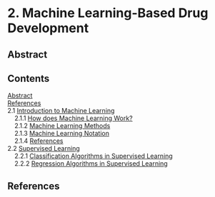 # 2. Machine Learning-Based Drug Development

## Abstract

## Contents
[Abstract]()<br>
[References]()<br>
2.1 [Introduction to Machine Learning](https://github.com/c-vandenberg/machine-learning-in-drug-discovery/tree/master/2_machine_learning/2.1_introduction_to_machine_learning#21-introduction-to-machine-learning)<br>
  &nbsp;&nbsp;&nbsp;&nbsp;2.1.1 [How does Machine Learning Work?](https://github.com/c-vandenberg/machine-learning-in-drug-discovery/tree/master/2_machine_learning/2.1_introduction_to_machine_learning#211-how-does-machine-learning-work)<br>
  &nbsp;&nbsp;&nbsp;&nbsp;2.1.2 [Machine Learning Methods](https://github.com/c-vandenberg/machine-learning-in-drug-discovery/tree/master/2_machine_learning/2.1_introduction_to_machine_learning#212-machine-learning-methods)<br>
  &nbsp;&nbsp;&nbsp;&nbsp;2.1.3 [Machine Learning Notation](https://github.com/c-vandenberg/machine-learning-in-drug-discovery/tree/master/2_machine_learning/2.1_introduction_to_machine_learning#213-machine-learning-notation)<br>
  &nbsp;&nbsp;&nbsp;&nbsp;2.1.4 [References](https://github.com/c-vandenberg/machine-learning-in-drug-discovery/tree/master/2_machine_learning/2.1_introduction_to_machine_learning#214-references)<br>
2.2 [Supervised Learning](https://github.com/c-vandenberg/machine-learning-in-drug-discovery/tree/master/2_machine_learning/2.2_supervised_learning#22-supervised-learning)<br>
  &nbsp;&nbsp;&nbsp;&nbsp;2.2.1 [Classification Algorithms in Supervised Learning](https://github.com/c-vandenberg/machine-learning-in-drug-discovery/tree/master/2_machine_learning/2.2_supervised_learning/2.2.1_classification_algorithms#221-classification-algorithms-in-supervised-learning)<br>
  &nbsp;&nbsp;&nbsp;&nbsp;2.2.2 [Regression Algorithms in Supervised Learning](https://github.com/c-vandenberg/machine-learning-in-drug-discovery/tree/master/2_machine_learning/2.2_supervised_learning/2.2.2_regression_algorithms#222-regression-algorithms-in-supervised-learning)<br>

## References

